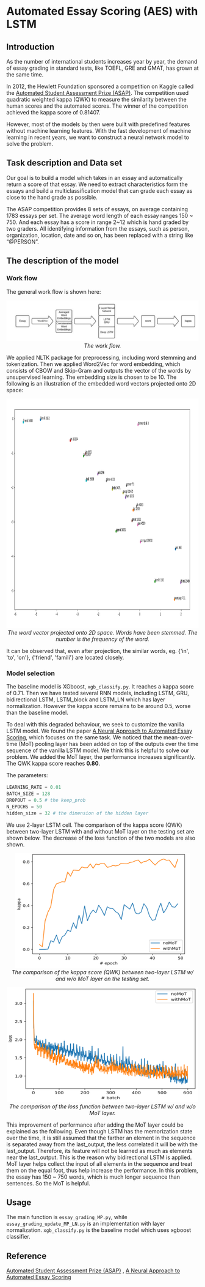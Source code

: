 # Automated Essay Scoring (AES) with LSTM

## Introduction
As the number of international students increases year by year, the demand of essay grading in standard tests, like TOEFL, GRE and
GMAT, has grown at the same time. 

In 2012, the Hewlett Foundation sponsored a competition on Kaggle called the [Automated Student Assessment Prize (ASAP)](https://www.kaggle.com/c/asap-aes). The competition used quadratic weighted kappa (QWK) to measure the similarity between the human scores and the automated scores. The winner of the competition achieved the kappa score of 0.81407.

However, most of the models by then were built with predefined features without machine learning features. With the fast development of machine learning in recent years, we want to construct a neural network model to solve the problem.

<!-- Basic structure of LSTM model:
<p align="center">
    <img src="./media/LSTM3-chain.png"><br/>
    <em>Basic structure of LSTM.</em>
</p> -->

## Task description and Data set
Our goal is to build a model which takes in an essay and automatically return a score of that essay. We need to extract characteristics form the essays and build a multiclassification model that can grade each essay as close to the hand grade as possible.

The ASAP competition provides 8 sets of essays, on average containing 1783 essays per set. The average word length of each essay ranges 150 ~ 750. And each essay has a score in range 2~12 which is hand graded by two graders. All identifying information from the essays, such as person, organization, location, date and so on, has been replaced with a string like “@PERSON”.


## The description of the model

### Work flow
The general work flow is shown here:
<p align="center">
    <img src="./media/workflow.png"><br/>
    <em>The work flow.</em>
</p>

We applied NLTK package for preprocessing, including word stemming and tokenization. Then we applied Word2Vec for word embedding, which consists of CBOW and Skip-Gram and outputs the vector of the words by unsupervised learning. The embedding size is chosen to be 10. The following is an illustration of the embedded word vectors projected onto 2D space:
<p align="center">
    <img width="1000" height="600" src="./media/word2vec_stemmed.png"><br/>
    <em>The word vector projected onto 2D space. Words have been stemmed. The number is the frequency of the word.</em>
</p>
It can be observed that, even after projection, the similar words, eg. {'in', 'to', 'on'}, {'friend', 'famili'} are located closely.

### Model selection

The baseline model is XGboost, `xgb_classify.py`. It reaches a kappa score of 0.71. Then we have tested several RNN models, including LSTM, GRU, bidirectional LSTM, LSTM_block and LSTM_LN which has layer normalization. However the kappa score remains to be around 0.5, worse than the baseline model.

To deal with this degraded behaviour, we seek to customize the vanilla LSTM model. We found the paper [A Neural Approach to Automated Essay Scoring](https://www.aclweb.org/anthology/D16-1193.pdf), which focuses on the same task. We noticed that the mean-over-time (MoT) pooling layer has been added on top of the outputs over the time sequence of the vanilla LSTM model. We think this is helpful to solve our problem. We added the MoT layer, the performance increases significantly. The QWK kappa score reaches **0.80**. 

The parameters:
```Python
LEARNING_RATE = 0.01
BATCH_SIZE = 128
DROPOUT = 0.5 # the keep_prob
N_EPOCHS = 50
hidden_size = 32 # the dimension of the hidden layer
```
We use 2-layer LSTM cell. The comparison of the kappa score (QWK) between two-layer LSTM with and without MoT layer on the testing set are shown below. The decrease of the loss function of the two models are also shown.

<p align="center">
    <img width="460" height="300" src="./media/lstm_noMPkappa.png"><br/>
    <em>The comparison of the kappa score (QWK) between two-layer LSTM w/ and w/o MoT layer on the testing set.</em>
</p>

<p align="center">
    <img width="500" height="300" src="./media/lstm_noMPloss.png"><br/>
    <em>The comparison of the loss function between two-layer LSTM w/ and w/o MoT layer.</em>
</p>

This improvement of performance after adding the MoT layer could be explained as the following. Even though LSTM has the memorization state over the time, it is still assumed that the farther an element in the sequence is separated away from the last_output, the less correlated it will be with the last_output. Therefore, its feature will not be learned as much as elements near the last_output. This is the reason why bidirectional LSTM is applied. MoT layer helps collect the input of all elements in the sequence and treat them on the equal foot, thus help increase the performance. In this problem, the essay has 150 ~ 750 words, which is much longer sequence than sentences. So the MoT is helpful.

## Usage
The main function is `essay_grading_MP.py`, while `essay_grading_update_MP_LN.py` is an implementation with layer normalization. `xgb_classify.py` is the baseline model which uses xgboost classifier.

## Reference
[Automated Student Assessment Prize (ASAP)](https://www.kaggle.com/c/asap-aes)
,
[A Neural Approach to Automated Essay Scoring](https://www.aclweb.org/anthology/D16-1193.pdf)